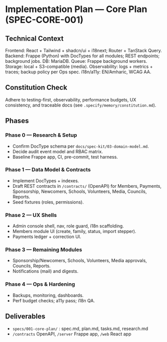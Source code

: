 # Implementation Plan — Core Plan (SPEC-CORE-001)

## Technical Context
Frontend: React + Tailwind + shadcn/ui + i18next; Router + TanStack Query.
Backend: Frappe (Python) with DocTypes for all modules; REST endpoints; background jobs.
DB: MariaDB. Queue: Frappe background workers. Storage: local + S3-compatible (media).
Observability: logs + metrics + traces; backup policy per Ops spec.
i18n/a11y: EN/Amharic, WCAG AA.

## Constitution Check
Adhere to testing-first, observability, performance budgets, UX consistency, and traceable docs (see `.specify/memory/constitution.md`).

## Phases
### Phase 0 — Research & Setup
- Confirm DocType schema per `docs/spec-kit/03-domain-model.md`.
- Decide audit event model and RBAC matrix.
- Baseline Frappe app, CI, pre-commit, test harness.

### Phase 1 — Data Model & Contracts
- Implement DocTypes + indexes.
- Draft REST contracts in `/contracts/` (OpenAPI) for Members, Payments, Sponsorship, Newcomers, Schools, Volunteers, Media, Councils, Reports.
- Seed fixtures (roles, permissions).

### Phase 2 — UX Shells
- Admin console shell, nav, role guard, i18n scaffolding.
- Members module UI (create, family, status, import stepper).
- Payments ledger + correction UI.

### Phase 3 — Remaining Modules
- Sponsorship/Newcomers, Schools, Volunteers, Media approvals, Councils, Reports.
- Notifications (mail) and digests.

### Phase 4 — Ops & Hardening
- Backups, monitoring, dashboards.
- Perf budget checks; a11y pass; i18n QA.

## Deliverables
- `specs/001-core-plan/` : spec.md, plan.md, tasks.md, research.md
- `/contracts` OpenAPI, `/server` Frappe app, `/web` React app
